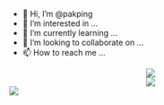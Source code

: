 

- 👋 Hi, I’m @pakping
- 👀 I’m interested in ...
- 🌱 I’m currently learning ...
- 💞️ I’m looking to collaborate on ...
- 📫 How to reach me ...

<!---
pakping/pakping is a ✨ special ✨ repository because its `README.md` (this file) appears on your GitHub profile.
You can click the Preview link to take a look at your changes.
--->
<div align="center">
 <img src="https://github.com/pakping/pakping/raw/master/butt.gif" />
</div>

<div align="center">
 <img src="https://github.com/beeman/beeman/raw/master/under-construction.gif" />
</div>

<div>
<img align="center" src="https://profile-counter.glitch.me/pakping/count.svg" />
</div>
